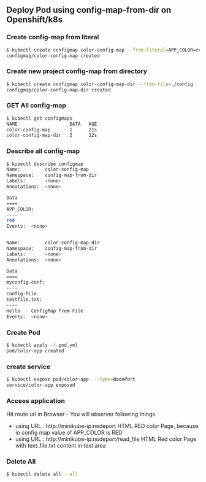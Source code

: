 ## Deploy Pod using config-map-from-dir on Openshift/k8s

### Create config-map from literal
```bash
$ kubectl create configmap color-config-map --from-literal=APP_COLOR=red 
configmap/color-config-map created
```

### Create new project config-map from directory
```bash
$ kubectl create configmap color-config-map-dir --from-file=./config 
configmap/color-config-map-dir created
```

### GET All config-map
```bash
$ kubectl get configmaps 
NAME                   DATA   AGE
color-config-map       1      21s
color-config-map-dir   2      12s
```

### Describe all config-map 
```bash
$ kubectl describe configmap 
Name:         color-config-map
Namespace:    config-map-from-dir
Labels:       <none>
Annotations:  <none>

Data
====
APP_COLOR:
----
red
Events:  <none>


Name:         color-config-map-dir
Namespace:    config-map-from-dir
Labels:       <none>
Annotations:  <none>

Data
====
myconfig.conf:
----
config-file
testfile.txt:
----
Hello  - ConfigMap from File
Events:  <none>
```

### Create Pod
```bash
$ kubectl apply -f pod.yml 
pod/color-app created
```

### create service
```bash
$ kubectl expose pod/color-app  --type=NodePort
service/color-app exposed
```


### Accees application
Hit route url in Browser - You will observer following things
 - using URL : http://minikube-ip:nodeport
  HTML RED color Page, because in config map value of APP_COLOR is RED
 - using URL : http://minikube-ip:nodeport/read_file
  HTML Red color Page with text_file.txt content in text area


### Delete All
```bash
$ kubectl delete all --all
```